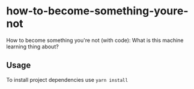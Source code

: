 # how-to-become-something-youre-not

How to become something you're not (with code): What is this machine learning thing about?

## Usage

To install project dependencies use `yarn install`
